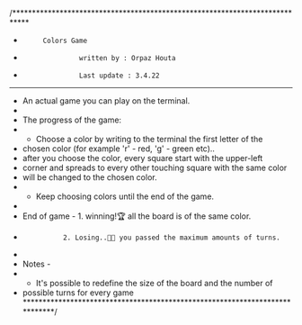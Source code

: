/****************************************************************************
*          Colors Game                                                     
* 					written by : Orpaz Houta								 
* 					Last update : 3.4.22									
*****************************************************************************
* An actual game you can play on the terminal.
*
* The progress of the game:
* - Choose a color by writing to the terminal the first letter of the
*   chosen color (for example 'r' - red, 'g' - green etc)..
*   after you choose the color, every square start with the upper-left
*   corner and spreads to every other touching square with the same color
*   will be changed to the chosen color.
* - Keep choosing colors until the end of the game.
*
* End of game - 1. winning!🏆 all the board is of the same color.
*               2. Losing..👎🏼 you passed the maximum amounts of turns.
*
* Notes -
* - It's possible to redefine the size of the board and the number of
*   possible turns for every game
****************************************************************************/
 
